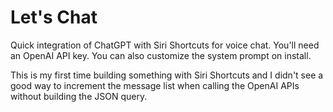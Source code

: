 # Let's Chat
Quick integration of ChatGPT with Siri Shortcuts for voice chat.
You'll need an OpenAI API key. You can also customize the system prompt on install.

This is my first time building something with Siri Shortcuts and I didn't see a good way to increment the message list when calling the OpenAI APIs without building the JSON query. 
